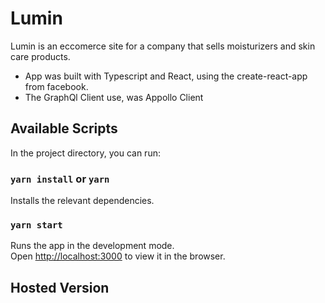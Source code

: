 # Lumin
Lumin is an eccomerce site for a company that sells moisturizers and skin care products.

- App was built with Typescript and React, using the create-react-app from facebook.
- The GraphQl Client use, was Appollo Client



## Available Scripts

In the project directory, you can run:
### `yarn install` or `yarn` 
Installs the relevant dependencies.

### `yarn start`

Runs the app in the development mode.\
Open [http://localhost:3000](http://localhost:3000) to view it in the browser.


## Hosted Version
